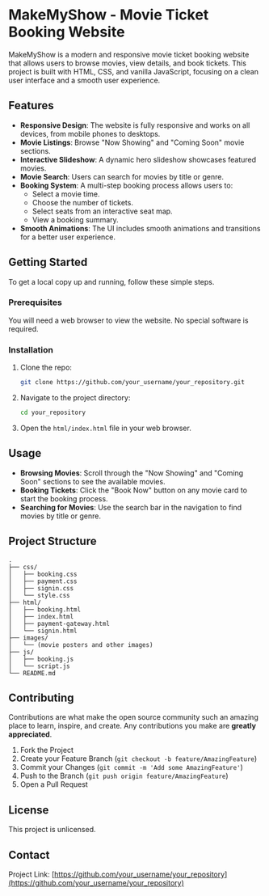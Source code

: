 # MakeMyShow - Movie Ticket Booking Website

MakeMyShow is a modern and responsive movie ticket booking website that allows users to browse movies, view details, and book tickets. This project is built with HTML, CSS, and vanilla JavaScript, focusing on a clean user interface and a smooth user experience.

## Features

- **Responsive Design**: The website is fully responsive and works on all devices, from mobile phones to desktops.
- **Movie Listings**: Browse "Now Showing" and "Coming Soon" movie sections.
- **Interactive Slideshow**: A dynamic hero slideshow showcases featured movies.
- **Movie Search**: Users can search for movies by title or genre.
- **Booking System**: A multi-step booking process allows users to:
    - Select a movie time.
    - Choose the number of tickets.
    - Select seats from an interactive seat map.
    - View a booking summary.
- **Smooth Animations**: The UI includes smooth animations and transitions for a better user experience.

## Getting Started

To get a local copy up and running, follow these simple steps.

### Prerequisites

You will need a web browser to view the website. No special software is required.

### Installation

1. Clone the repo:
   ```sh
   git clone https://github.com/your_username/your_repository.git
   ```
2. Navigate to the project directory:
   ```sh
   cd your_repository
   ```
3. Open the `html/index.html` file in your web browser.

## Usage

- **Browsing Movies**: Scroll through the "Now Showing" and "Coming Soon" sections to see the available movies.
- **Booking Tickets**: Click the "Book Now" button on any movie card to start the booking process.
- **Searching for Movies**: Use the search bar in the navigation to find movies by title or genre.

## Project Structure

```
.
├── css/
│   ├── booking.css
│   ├── payment.css
│   ├── signin.css
│   └── style.css
├── html/
│   ├── booking.html
│   ├── index.html
│   ├── payment-gateway.html
│   └── signin.html
├── images/
│   └── (movie posters and other images)
├── js/
│   ├── booking.js
│   └── script.js
└── README.md
```

## Contributing

Contributions are what make the open source community such an amazing place to learn, inspire, and create. Any contributions you make are **greatly appreciated**.

1. Fork the Project
2. Create your Feature Branch (`git checkout -b feature/AmazingFeature`)
3. Commit your Changes (`git commit -m 'Add some AmazingFeature'`)
4. Push to the Branch (`git push origin feature/AmazingFeature`)
5. Open a Pull Request

## License

This project is unlicensed.

## Contact

Project Link: [https://github.com/your_username/your_repository](https://github.com/your_username/your_repository)
